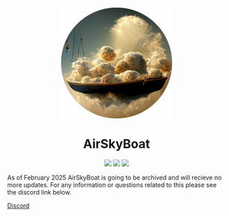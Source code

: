 <p align="center">
    <img width="256" height="256" src="res/ASB_logo_circle.png">
    <h1 align="center">AirSkyBoat</h1>
</p>

<p align="center">
<a href="https://github.com/LandSandBoat/server/actions/workflows/build.yml?query=base"><img src="https://github.com/LandSandBoat/server/actions/workflows/build.yml/badge.svg"/></a>
<a href="https://www.gnu.org/licenses/gpl-3.0"><img src="https://img.shields.io/badge/License-GPLv3-blue.svg"/></a>
<a href="https://github.com/LandSandBoat/server/pulls"><img src="https://img.shields.io/badge/contributions-welcome-brightgreen.svg?style=flat"/></a>
</p>

As of February 2025 AirSkyBoat is going to be archived and will recieve no more updates. For any information or questions related to this please see the discord link below.

[Discord](https://discord.gg/SM2J2z8Cz6)
